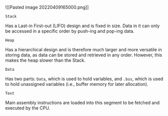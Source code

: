 ![[Pasted image 20220409165000.png]]

`Stack`

Has a Last-in First-out (LIFO) design and is fixed in size. Data in it can only be accessed in a specific order by push-ing and pop-ing data.

`Heap`

Has a hierarchical design and is therefore much larger and more versatile in storing data, as data can be stored and retrieved in any order. However, this makes the heap slower than the Stack.

`Data`

Has two parts: `Data`, which is used to hold variables, and `.bss`, which is used to hold unassigned variables (i.e., buffer memory for later allocation).

`Text`

Main assembly instructions are loaded into this segment to be fetched and executed by the CPU.


